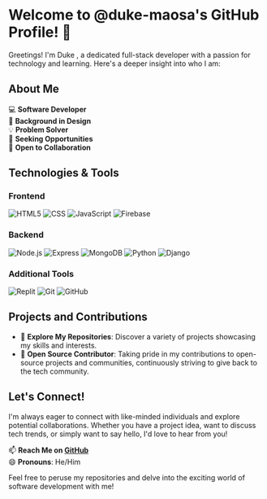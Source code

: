 # Welcome to @duke-maosa's GitHub Profile! 👋

Greetings! I'm Duke , a dedicated full-stack developer with a passion for technology and learning. Here's a deeper insight into who I am:

## About Me

💻 **Software Developer**  
🎨 **Background in Design**  
💡 **Problem Solver**   
💼 **Seeking Opportunities**  
💬 **Open to Collaboration**  

## Technologies & Tools

### Frontend

![HTML5](https://img.shields.io/badge/-HTML5-E34F26?style=flat&logo=html5&logoColor=white) 
![CSS](https://img.shields.io/badge/-CSS3-1572B6?style=flat&logo=css3&logoColor=white) 
![JavaScript](https://img.shields.io/badge/-JavaScript-F7DF1E?style=flat&logo=javascript&logoColor=black) 
![Firebase](https://img.shields.io/badge/-Firebase-FFCA28?style=flat&logo=firebase&logoColor=black) 

### Backend

![Node.js](https://img.shields.io/badge/-Node.js-339933?style=flat&logo=node.js&logoColor=white) 
![Express](https://img.shields.io/badge/-Express-000000?style=flat&logo=express&logoColor=white) 
![MongoDB](https://img.shields.io/badge/-MongoDB-47A248?style=flat&logo=mongodb&logoColor=white) 
![Python](https://img.shields.io/badge/-Python-3776AB?style=flat&logo=python&logoColor=white) 
![Django](https://img.shields.io/badge/-Django-092E20?style=flat&logo=django&logoColor=white) 

### Additional Tools

![Replit](https://img.shields.io/badge/-Replit-667881?style=flat&logo=replit&logoColor=white) 
![Git](https://img.shields.io/badge/-Git-F05032?style=flat&logo=git&logoColor=white)
![GitHub](https://img.shields.io/badge/-GitHub-181717?style=flat&logo=github&logoColor=white)

## Projects and Contributions

- 🔭 **Explore My Repositories**: Discover a variety of projects showcasing my skills and interests.
- 🌟 **Open Source Contributor**: Taking pride in my contributions to open-source projects and communities, continuously striving to give back to the tech community.

## Let's Connect!

I'm always eager to connect with like-minded individuals and explore potential collaborations. Whether you have a project idea, want to discuss tech trends, or simply want to say hello, I'd love to hear from you!

📫 **Reach Me on [GitHub](https://github.com/duke-maosa)**  
😄 **Pronouns**: He/Him

Feel free to peruse my repositories and delve into the exciting world of software development with me!
